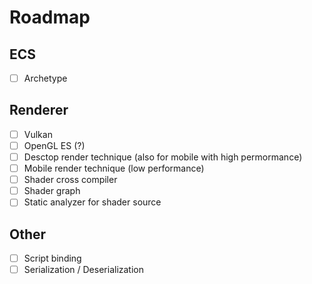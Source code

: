 # Roadmap

## ECS
- [ ] Archetype

## Renderer
- [ ] Vulkan
- [ ] OpenGL ES (?)
- [ ] Desctop render technique (also for mobile with high permormance)
- [ ] Mobile render technique (low performance)
- [ ] Shader cross compiler
- [ ] Shader graph
- [ ] Static analyzer for shader source

## Other
- [ ] Script binding
- [ ] Serialization / Deserialization
